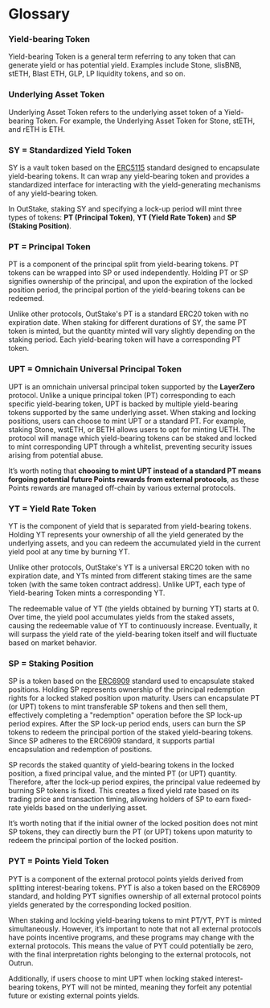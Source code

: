 # Glossary

### **Yield-bearing Token**

Yield-bearing Token is a general term referring to any token that can generate yield or has potential yield. Examples include Stone, slisBNB, stETH, Blast ETH, GLP, LP liquidity tokens, and so on.

### **Underlying Asset Token**

Underlying Asset Token refers to the underlying asset token of a Yield-bearing Token. For example, the Underlying Asset Token for Stone, stETH, and rETH is ETH.

### **SY = Standardized Yield Token**

SY is a vault token based on the [ERC5115](https://eips.ethereum.org/EIPS/eip-5115) standard designed to encapsulate yield-bearing tokens. It can wrap any yield-bearing token and provides a standardized interface for interacting with the yield-generating mechanisms of any yield-bearing token.

In OutStake, staking SY and specifying a lock-up period will mint three types of tokens: **PT (Principal Token)**, **YT (Yield Rate Token)** and **SP (Staking Position)**.

### **PT = Principal Token**

PT is a component of the principal split from yield-bearing tokens. PT tokens can be wrapped into SP or used independently. Holding PT or SP signifies ownership of the principal, and upon the expiration of the locked position period, the principal portion of the yield-bearing tokens can be redeemed.

Unlike other protocols, OutStake's PT is a standard ERC20 token with no expiration date. When staking for different durations of SY, the same PT token is minted, but the quantity minted will vary slightly depending on the staking period. Each yield-bearing token will have a corresponding PT token.

### **UPT = Omnichain Universal Principal Token**

UPT is an omnichain universal principal token supported by the **LayerZero** protocol. Unlike a unique principal token (PT) corresponding to each specific yield-bearing token, UPT is backed by multiple yield-bearing tokens supported by the same underlying asset. When staking and locking positions, users can choose to mint UPT or a standard PT. For example, staking Stone, wstETH, or BETH allows users to opt for minting UETH. The protocol will manage which yield-bearing tokens can be staked and locked to mint corresponding UPT through a whitelist, preventing security issues arising from potential abuse.

It’s worth noting that **choosing to mint UPT instead of a standard PT means forgoing potential future Points rewards from external protocols**, as these Points rewards are managed off-chain by various external protocols.

### **YT = Yield Rate Token**

YT is the component of yield that is separated from yield-bearing tokens. Holding YT represents your ownership of all the yield generated by the underlying assets, and you can redeem the accumulated yield in the current yield pool at any time by burning YT.

Unlike other protocols, OutStake's YT is a universal ERC20 token with no expiration date, and YTs minted from different staking times are the same token (with the same token contract address). Unlike UPT, each type of Yield-bearing Token mints a corresponding YT.

The redeemable value of YT (the yields obtained by burning YT) starts at 0. Over time, the yield pool accumulates yields  from the staked assets, causing the redeemable value of YT to continuously increase. Eventually, it will surpass the yield rate of the yield-bearing token itself and will fluctuate based on market behavior.

### **SP = Staking Position**

SP is a token based on the [ERC6909](https://eips.ethereum.org/EIPS/eip-6909) standard used to encapsulate staked positions. Holding SP represents ownership of the principal redemption rights for a locked staked position upon maturity. Users can encapsulate PT (or UPT) tokens to mint transferable SP tokens and then sell them, effectively completing a "redemption" operation before the SP lock-up period expires. After the SP lock-up period ends, users can burn the SP tokens to redeem the principal portion of the staked yield-bearing tokens. Since SP adheres to the ERC6909 standard, it supports partial encapsulation and redemption of positions.

SP records the staked quantity of yield-bearing tokens in the locked position, a fixed principal value, and the minted PT (or UPT) quantity. Therefore, after the lock-up period expires, the principal value redeemed by burning SP tokens is fixed. This creates a fixed yield rate based on its trading price and transaction timing, allowing holders of SP to earn fixed-rate yields based on the underlying asset.

It’s worth noting that if the initial owner of the locked position does not mint SP tokens, they can directly burn the PT (or UPT) tokens upon maturity to redeem the principal portion of the locked position.

### **PYT = Points Yield Token**

PYT is a component of the external protocol points yields derived from splitting interest-bearing tokens. PYT is also a token based on the ERC6909 standard, and holding PYT signifies ownership of all external protocol points yields generated by the corresponding locked position.

When staking and locking yield-bearing tokens to mint PT/YT, PYT is minted simultaneously. However, it’s important to note that not all external protocols have points incentive programs, and these programs may change with the external protocols. This means the value of PYT could potentially be zero, with the final interpretation rights belonging to the external protocols, not Outrun.

Additionally, if users choose to mint UPT when locking staked interest-bearing tokens, PYT will not be minted, meaning they forfeit any potential future or existing external points yields.
